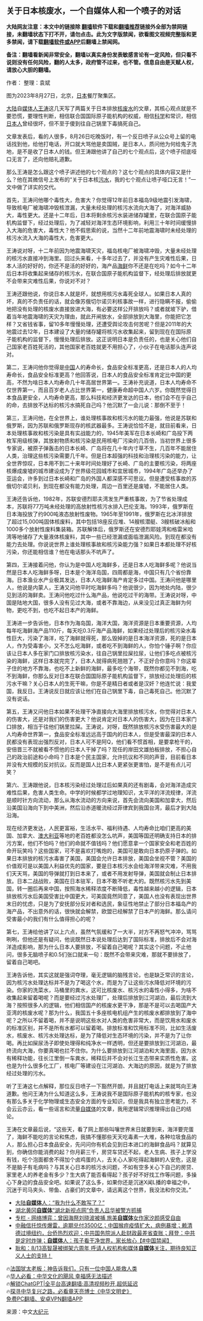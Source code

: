  <!-- 面包屑导航 --> <h2>关于日本核废水，一个自媒体人和一个喷子的对话</h2> <p class="notice"><b>大陆网友注意：本文中的链接除 <a href="https://github.com/bannedbook/fanqiang" >翻墙</a>软件下载和<a href="https://github.com/killgcd/justmysocks/blob/master/README.md">翻墙推荐</a>链接外全部为禁网链接，未翻墙状态下打不开，请勿点击。此为文字版禁闻，欲看图文视频完整版和更多禁闻，请下载<a href="https://github.com/bannedbook/fanqiang">翻墙软件或APP</a>后翻墙上禁闻网。</p><p>备注：翻墙看新闻非常安全，翻墙以真实身份发表敏感言论有一定风险，但只看不说则没有任何风险，翻的人太多，政府管不过来，也不管。信息自由是天赋人权，请放心大胆的翻墙。</b></p>  <div class="entry"> <p>作者： 整理：袁斌</p> <p id="conimg">图为2023年8月27日，北京，<a href="https://www.bannedbook.org/bnews/tag/%e6%97%a5%e6%9c%ac/" class="st_tag internal_tag" rel="tag" title="标签 日本 下的日志">日本</a>餐厅聚集区。</p> <p><span class='wp_keywordlink_affiliate'><a href="https://www.bannedbook.org/" title="大陆" target="_blank">大陆</a></span>自<a href="https://www.bannedbook.org/bnews/tag/%E5%AA%92%E4%BD%93%E4%BA%BA/" class="st_tag internal_tag" rel="tag" title="标签 媒体人 下的日志">媒体人</a><a href="https://www.bannedbook.org/bnews/tag/%e7%8e%8b%e6%b6%9b/" class="st_tag internal_tag" rel="tag" title="标签 王涛 下的日志">王涛</a>这几天写了两篇关于日本排放<a href="https://www.bannedbook.org/bnews/tag/%e6%a0%b8%e5%ba%9f%e6%b0%b4/" class="st_tag internal_tag" rel="tag" title="标签 核废水 下的日志">核废水</a>的文章，其核心观点就是不要恐慌，要理性判断，相信联合国国际原子能机构的权威，相信<span class='wp_keywordlink'><a href="https://www.bannedbook.org/forum11/topic309.html" title="禁片：“科学”的棍子" target="_blank">科学</a></span>和常识，相信<a href="https://www.bannedbook.org/bnews/tag/%e6%97%a5%e6%9c%ac%e4%ba%ba/" class="st_tag internal_tag" rel="tag" title="标签 日本人 下的日志">日本人</a>曾经很坏，但不至于傻到往自己锅里下毒搞死自己。</p> <p>文章发表后，看的人很多，8月26日吃晚饭时，有一个反日喷子从公众号上留的电话找到他，给他打电话，开口就大骂他是卖国贼，是日本人，质问他为何给鬼子洗地，是不是收了日本人的钱。但王涛跟他讲了自己的七个观点后，这个喷子彻底哑口无言了，还向他赔礼道歉。</p> <p>那么王涛是怎么跟这个喷子讲述他的七个观点的？这七个观点的具体内容又是什么？他在其微信号上发布的“关于日本核<a href="https://www.bannedbook.org/bnews/tag/%E6%B1%A1%E6%B0%B4/" class="st_tag internal_tag" rel="tag" title="标签 污水 下的日志">污水</a>，我的七个观点让喷子哑口无言！”一文中做了详实的交代。</p> <p>首先，王涛问他哪个毒性大，危害大？你觉得12年前日本福岛9级地震引发海啸，导致核电厂被海啸冲毁核泄漏，大量未经处理的核污水流向大海了，对海洋威胁大，毒性更大。还是十二年后，日本将剩余核污水装进储存罐里，在联合国原子能机构监督下，经过处理后，为了减轻对海洋生态环境影响，利用三十年时间缓慢排入大海的危害大，毒性大？他不假思索的说，当然十二年前地震海啸时未经处理的核污水流入大海的毒性大，危害更大。</p> <p>王涛说对呀，十二年前因为地震海啸天灾，福岛核电厂被海啸冲毁，大量未经处理的核污水直接冲到海里。回过头来看，十多年过去了，并没有产生灾难性后果，日本人活的好好的，你还不是活的好好的，海产品<a href="https://www.bannedbook.org/bnews/tag/%E6%B5%B7%E9%B2%9C/" class="st_tag internal_tag" rel="tag" title="标签 海鲜 下的日志">海鲜</a>你不还是在吃吗？如今十二年后日本将收集起来储存的核污水，在联合国原子能机构监督下，经处理后排放就更不会带来灾难性后果，你说对不对？</p> <p>王涛还跟他说，你说日本人就是坏，就想用核污水毒死全球人。如果日本人真的坏，真的不负责任的话，就会像苏俄切尔诺贝利核事故一样，进行隐瞒不报，偷偷地把没有处理的核废水直接放进大海，有必要这样公开排放吗？或者就坡下驴，借着当年地震海啸的天灾为理由，就此开闸放水，全部排放到大海里，你能把它怎样？又省钱省事，留10多年慢慢处理，还遭受舆论攻击何苦呢？但是2011年的大地震过去12年，日本建设了大量的储存罐将核污水收集起来，留到现在在国际原子能机构的监督下，慢慢处理后排放。这正说明日本是负责任的，也是关心他们自己国家老百姓死活的，其他国家老百姓就更不用担心了，小伙子在电话那头连声说对。</p> <p>第二，王涛问他你觉得是<span class='wp_keywordlink_affiliate'><a href="https://www.bannedbook.org/" title="中国" target="_blank">中国</a></span>人的寿命长，食品安全标准更高，还是日本人的人均寿命长，食品安全标准更高？他回答说，日本人的食品安全标准肯定比中国的更高，不然为啥日本人均寿命几十年高居世界第一。王涛补充说道，日本人均寿命不仅世界第一，而且百岁老人占比世界第一，健康寿命超中国人六岁。你既然觉得日本食品更安全，人均寿命更高，那么科技和经济更发达的日本，他们会不在乎自己的命，去排放不达标的核污水搞死自己吗？他沉默了一会儿说：那倒不至于！</p> <p>第三，王涛问他，在全世界上，谁处理核事故和核污水的能力最强，他说是苏联和俄罗斯，因为苏联和俄罗斯现存的核武器最多。王涛说恰恰不是，就目前看来，日本处理核事故和核污染是具有实战能力的，1945年美军在日本长崎和广岛投下两枚军用级核弹，其放射物质和核污染是民用核电厂污染的几百倍，当初世界上很多专家说，被原子弹轰击的日本长崎、广岛将在几十年内寸草不生，几百年不能居住人类，治理这些核污染需要几千年。但是日本超强的科技和治理核污染的能力，让全世界惊叹，日本用不到二十来年时间处理好了长崎、广岛的主要核污染，将两座核爆成废墟的城市建设成为了世界级花园城市和宜居城市，1994年广岛还举办了亚运会，许多到过日本长崎和广岛的外国人都深感不可思议。但是遭受核事故的苏俄切尔诺贝利，到现在都没有能力处理，周边一百里还是废墟，不能居住人类。</p>  <p>王涛还告诉他，1982年，苏联安德烈耶夫湾发生严重核事故，为了节省处理成本，苏联将77万吨未经处理的高放射性核污水排入巴伦支海。1993年，俄罗斯在日本海投放了约900吨液态放射性废物。1965年至1991年，俄罗斯在北冰洋排放了超过15,000吨固体核废料，其中包括18座反应堆、14艘核潜艇、3艘核破冰船和1000多个放射性废料集装箱。苏联解体后，俄罗斯还在安德烈耶娃湾和格雷米哈湾等地储存了大量液体核废料，其中一些已经泄漏或面临泄漏风险。到现在都没有能力去处理。你说说世界上谁处理核事故和核污染能力强？如果日本都处理不好核污染，你还能相信谁？他在电话那头不吭声了。</p> <p>第四，王涛接着问他，你认为是中国人吃海鲜多，还是日本人吃海鲜多呢？他说当然是日本人吃海鲜多呀，日本是个海洋岛国，四周都是海，中国只有几个省份靠海。日本渔业水产业极其发达，日本人吃海鲜海产肯定多过中国。王涛问他是哪里人，他说是内蒙人，王涛又问他平时吃海鲜多吗？他说很少，因为地处内陆，很少见到活的海鲜卖。王涛问他吃过什么海产品，他说吃过干的海带。王涛说对呀，中国是陆地大国，很多人没有见过大海，或者不靠海边，从来没见过真正海鲜为何物，更吃不到，也吃不起日本产的海鲜。</p> <p>王涛进一步告诉他，日本作为海岛国，海洋大国，海洋资源是日本重要资源，人均每年吃海鲜海产品110斤，每天吃0.3斤海产品海鲜，如果经过处理后的核污染水毒性巨大，污染了海洋，吃了海鲜就得死，那么毁掉的是日本海洋资源，死的是日本人，作为受毒害小，又不怎么吃海鲜，或者吃不到海鲜的人，你怕个锤子啊？你应该让日本人多在家门口排放核污染水，往自己锅里拉屎拉尿，让他们多吃点被核污染的海鲜，这样日本就完完了，日本人就得病死翘翘了，不正好合你意吗？你这辈子住的地方不靠海，也吃不上新鲜的海鲜，最多吃个海带，既然你都见不到海，吃不到海鲜，你那么反对日本在联合国国际原子能机构监督下，排放经过处理后的核污水干嘛？关心日本人的生死干嘛，你是不是精日者或者是汉奸？他连忙说：我爱国，我反日。王涛说反日就应该让他们在自己锅里下毒，自己毒死自己。他沉默了没有说话。</p> <p>第五，王涛又问他日本如果不处理干净直接向大海里排放核污水，你觉得对日本人的伤害大，还是对我们的伤害更大？他说肯定对日本人的伤害大，因为在日本家门口排放，相当于往他们锅里拉屎。王涛说，对呀，既然排放核污水受伤害最大的是人均寿命世界第一，食品安全标准远远高于国内的日本人，但是受害最深的日本人民都没有表现出强烈反对，日本人可不是阿Q，他们看不惯首相，是要拿枪干的，安倍晋三不就被看不惯他的日本人干掉了吗？现任的岸田文雄拍板排放，不担心自己的政治前途和小命吗？日本是个民主国家，允许抗议和不同的声音，目前看日本并没有大规模的反对抗议。反而是国人比日本人更紧张更害怕，是不是有点儿可笑？</p> <p>第六、王涛跟他说，日本核污染经过处理过后如果真的还有剧毒，会对海洋造成灾难性后果，危害人类生命。中学的时候都学过地理知识，太平洋的洋流规律，洋流是顺时针方向流动，那么从海水流动的方向来说，首先会流向美国和加拿大，然后沿美国沿海向下到中美洲，然后沿赤道暖流经过菲律宾到我国台湾，最后才到大陆沿海。</p>  <p>现在经济更发达，人民更富裕，生活水平、福利待遇、人均寿命比咱们更高的美国、加拿大、<a href="https://www.bannedbook.org/bnews/tag/%e6%be%b3%e5%a4%a7%e5%88%a9%e4%ba%9a/" class="st_tag internal_tag" rel="tag" title="标签 澳大利亚 下的日志">澳大利亚</a>等地的老百姓都没怎么吭声，美国等国还明确支持日本的排污方案，他们不怕吗？他们的命就不值钱吗？他们愿意拿一个国家安全和老百姓的命开玩笑吗？这些国家，可不是喜欢打嘴炮的，美国可是敢向日本扔原子弹的。如果日本排放的核污水毒害了美国，美国会允许日本排放，美国会坐视不管？美国的价值观可是以美国人利益优先的国家，要是日本核污水会给海洋带来灾难，不用我们天天骂，美国的导弹就打到日本来了，或者不用发射导弹，美国就会制止日本排放。日本二战战败，美国在日本驻军，日本不敢不听老大的。既然核污水先到美国，转一圈后再来中国，按照海水稀释浓度不断降低，毒性越来越小的逻辑，日本排放核污水后美国受害比中国更大，可美国竟然同意了，美国人也没有表现出世界末日的忧虑，只是为了安抚部分反对者和选民，象征性地禁止了部分日本福岛产的海产品，不出意外的话，很快就会解禁，欧盟已经解禁了日本产的海鲜。那么请问受害最小的我们有什么值得担心的呢？</p> <p>第七，王涛给他讲了以上六点，虽然气氛缓和了一大半，对方不再怒气冲冲，骂骂咧咧，但他还是有疑问，他说既然日本说处理后达到了国际标准，排放后不会对海洋造成影响，那为什么日本人要排放，不留着自己喝呢？其实这个问题，不止他问，很多无脑喷子和0.5们张口就来一句：既然不会带来灾难，那就不要排放了，留着自己喝吧。</p> <p>王涛告诉他，其实这就是强词夺理，毫无逻辑的脑残言论，也是缺乏常识的言论，因为核污水处理达标并不是为了喝这个水，而是为了让这些污水降低对环境的污染。你家的洗菜水，马桶里的粪水，这可比核废水、核污水的毒性小得多，为啥不收集起来留着喝呢？而是要经过污水处理厂，处理后排放到江河湖泊，最后流到大海？按照很多人的逻辑，他们相信国产的核废水更干净，那是不是可以去喝国产大亚湾的核废水呢？那为什么，我国五十多座核电机组产生的核废水都排放到了海中呢？之所以不留着喝，并不是说明这些水对人类的危害非常大，而是饮用水和废水的标准区别，并不是所有水都可以留着喝。排放标准和饮用标准不同，比如生活废水，核废水、核污水处理达标，是为了降低对生态环境的污染，并不是为了让你喝。再比如屎尿汤子即使处理得和纯净水一样透明，但还是要排放到江河湖泊，最终流向大海，你要真喝也拦不住你。为什么要排放到江河湖泊和大海里面，因为水有稀释功能，往长江里倒一车粪水，稀释后并不会对长江生态带来实质性危害。这也是为什么很多化工厂，核电厂等建设在江河湖泊、大海边的原因，就是为了排放经过处理的污水。</p> <p>听了王涛这七点解释，那位反日喷子一下豁然开朗，并且就打电话上来就骂向王涛道歉。他问王涛为什么知道这么多，王涛说我不是国际原子能机构的核专家，也没有那么多关于化学物理或生态安全方面的专业知识，但是我具有独立思考能力，不会云云亦云，看一些谣言和流量<a href="https://www.bannedbook.org/bnews/tag/%e8%87%aa%e5%aa%92%e4%bd%93/" class="st_tag internal_tag" rel="tag" title="标签 自媒体 下的日志">自媒体</a>的文章，我用逻辑常识推理得出自己的结论。</p> <p>王涛在文章最后说，“这些天，看了网上那些叫嚷世界末日就要到来，海洋要完蛋了，海鲜不能吃的言论和焦虑，我搞不懂那些天天吃毒素一大堆，各种垃圾食品的人，那么担心日本食品安全，先问问你有机会见到日本进口的海鲜食品吗？就算见到，你确信你能消费的起？你月薪三千，房贷车贷还不起，老人生病、孩子上学没有钱，吃个泡面都舍不得加个卤鸡蛋的人，去关心人家吃得起海鲜的人安危，这是不是脑子有毛病吗？与其关心日本的核污水问题，不如有空多关心下自己的房贷、家里老人的养老金有多少？生大病了能否看得起？孩子好不好找工作等问题，多操心下身边的食品安全吧。如果说了这么多，如果你还是沉迷X闻L播的幸福之中，沉迷于司马夹头、带鱼、占豪们的文章中，请远离这个世界，我没法和你交流。”</p>  <!--<div id="taboola-mid-1"></div>--><ul class='op-related-articles' title='相关阅读'> <li><a href='https://www.bannedbook.org/bnews/ccpdope/20230830/1927119.html' target='_blank'>大陆<b>自媒体</b>人：“我为什么不敢写了？”</a></li> <li><a href='https://www.bannedbook.org/bnews/weiquan/20230819/1922438.html' target='_blank'>湖北黄冈<b>自媒体</b>&#8220;湖北新视点网&#8221;负责人吕华被警方抓捕</a></li> <li><a href='https://www.bannedbook.org/bnews/ssgc/20230817/1921245.html' target='_blank'>专栏 - 网络博弈：曾因海祭刘晓波被捕 旅美<b>自媒体</b>女作家汐颜感受自由</a></li> <li><a href='https://www.bannedbook.org/bnews/bannedvideo/20230814/1919816.html' target='_blank'>中融信托惊传爆雷，逾期兑付3500亿；中国猴痘疫情扩大，病例暴增；赖清德过境纽约，台侨热烈欢迎；中共国务院派人赴财政最差省查账；拜登：中共是定时炸弹；<b>自媒体</b>人：孩子看干净世界，家长放心【#中国禁闻】</a></li> <li><a href='https://www.bannedbook.org/bnews/weiquan/20230811/1919000.html' target='_blank'>耿和&#65306;8/13高智晟被绑架六周年 呼请人权机构和媒体<b>自媒体</b>关注&#65292;期待良知正义人士的支持&#65281;</a></li> </ul> <p class="texttj"> 🔥<a href="https://www.bannedbook.org/bnews/ssgc/20230219/1850782.html" target="_blank">法国犹太老板：神告诉我们，只有一位中国人能救人类</a><br/> 🔥<a href="https://www.bannedbook.org/bnews/comments/20220220/1694796.html" target="_blank">华人必看：中华文化的飓风 幸福感无法描述</a><br/> 🔥<a href="https://github.com/bannedbook/fanqiang/wiki/V2ray%E6%9C%BA%E5%9C%BA" target="_blank">解锁ChatGPT|全平台高速翻墙:高清视频秒开,超低延迟</a><br/> 🔥<a href="https://www.bannedbook.org/bnews/comments/20220808/1768773.html" target="_blank">探寻中华复兴之路，必看章天亮博士《中华文明史》</a><br/> <a href="https://github.com/bannedbook/fanqiang/wiki/%E7%A6%81%E9%97%BB%E7%BD%91%E5%AE%89%E5%8D%93%E7%BF%BB%E5%A2%99%E6%96%B0%E9%97%BBAPP" target="_blank">免费PC翻墙、安卓VPN翻墙APP</a><br/> </p><p class="src-info">来源：中文<span class='wp_keywordlink_affiliate'><a href="http://www.epochtimes.com/" title="大纪元" target="_blank">大纪元</a></span> </p><a name='sharetosocial'></a> <div style="margin-bottom:5px;padding-bottom:5px;clear:both"> <div id="archive-pix-1" class="banner-ads"> <!-- AuctionX Display platform tag START --> <div id="27602x728x90x621x_ADSLOT1" clicktrack="%%CLICK_URL_ESC%%"></div>  <!-- AuctionX Display platform tag END --> </div> <div id="archive-pix-2" class="banner-ads"> <!-- AuctionX Display platform tag START --> <div id="27556x300x250x621x_ADSLOT1" clicktrack="%%CLICK_URL_ESC%%" style="margin:0 auto;text-align:center"></div>  <!-- AuctionX Display platform tag END --> </div> </div>  <div id="archive-pix-1" class="banner-ads"> <!-- AuctionX Display platform tag START --> <div id="27603x728x90x621x_ADSLOT1" clicktrack="%%CLICK_URL_ESC%%"></div>  <!-- AuctionX Display platform tag END --> </div> </div><!--END ENTRY--> 